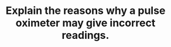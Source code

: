 ---
title: "Explain the reasons why a pulse oximeter may give incorrect readings."
entityType: SAQ
exam: PEX
college: ANZCA
year: 2019
sitting: A
question: 15
passRate: 33
EC_expectedDomains:
- "To achieve a pass mark, candidates needed to demonstrate the ability to integrate knowledge of how the device works with the way in which this may lead to errors. The importance of answering the question asked cannot be overstated here."
EC_extraCredit:
- "A good answer grouped errors into categories based on mechanism of error; described of the error, including the direction of the error; and was able to link information on the way the device works to the explanation of how errors were likely to occur."
EC_errorsCommon:
- "A very large proportion of candidates seemed to be answering the question “Explain how a pulse oximeter works and list the sources of error” which was not the question that was asked. Writing a list is not explaining."
- "Common problems included
• Use of vague statements like “causes inaccurate readings” rather than precise statements such as “causes a false low reading”
• Giving very detailed descriptions of how a pulse oximeter works but failing to link this information to how errors are caused.
• Lack of detail or confusion about the mechanism by which the errors are caused.
• SaO2 often used interchangeably with SpO2"
---